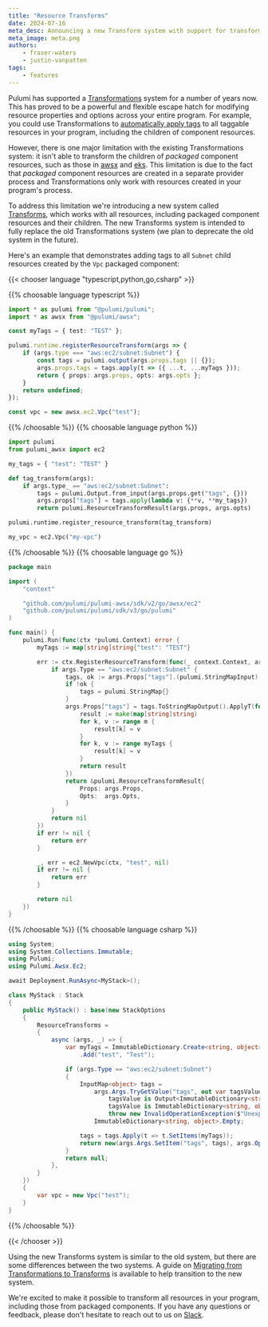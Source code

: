 ```yaml
---
title: "Resource Transforms"
date: 2024-07-16
meta_desc: Announcing a new Transform system with support for transforming child resources of packaged components.
meta_image: meta.png
authors:
    - fraser-waters
    - justin-vanpatten
tags:
    - features
---
```


Pulumi has supported a [Transformations](/docs/concepts/options/transformations) system for a number of years now. This has proved to be a powerful and flexible escape hatch for modifying resource properties and options across your entire program. For example, you could use Transformations to [automatically apply tags](/blog/automatically-enforcing-aws-resource-tagging-policies/#automatically-applying-tags) to all taggable resources in your program, including the children of component resources.

However, there is one major limitation with the existing Transformations system: it isn't able to transform the children of _packaged_ component resources, such as those in [awsx](/registry/packages/awsx) and [eks](/registry/packages/eks). This limitation is due to the fact that _packaged_ component resources are created in a separate provider process and Transformations only work with resources created in your program's process.

To address this limitation we're introducing a new system called [Transforms](/docs/concepts/options/transforms), which works with all resources, including packaged component resources and their children. The new Transforms system is intended to fully replace the old Transformations system (we plan to deprecate the old system in the future).

<!--more-->

Here's an example that demonstrates adding tags to all `Subnet` child resources created by the `Vpc` packaged component:

{{< chooser language "typescript,python,go,csharp" >}}

{{% choosable language typescript %}}

```typescript
import * as pulumi from "@pulumi/pulumi";
import * as awsx from "@pulumi/awsx";

const myTags = { test: "TEST" };

pulumi.runtime.registerResourceTransform(args => {
    if (args.type === "aws:ec2/subnet:Subnet") {
        const tags = pulumi.output(args.props.tags || {});
        args.props.tags = tags.apply(t => ({ ...t, ...myTags }));
        return { props: args.props, opts: args.opts };
    }
    return undefined;
});

const vpc = new awsx.ec2.Vpc("test");
```

{{% /choosable %}}
{{% choosable language python %}}

```python
import pulumi
from pulumi_awsx import ec2

my_tags = { "test": "TEST" }

def tag_transform(args):
    if args.type_ == "aws:ec2/subnet:Subnet":
        tags = pulumi.Output.from_input(args.props.get("tags", {}))
        args.props["tags"] = tags.apply(lambda v: {**v, **my_tags})
        return pulumi.ResourceTransformResult(args.props, args.opts)

pulumi.runtime.register_resource_transform(tag_transform)

my_vpc = ec2.Vpc("my-vpc")
```

{{% /choosable %}}
{{% choosable language go %}}

```go
package main

import (
    "context"

    "github.com/pulumi/pulumi-awsx/sdk/v2/go/awsx/ec2"
    "github.com/pulumi/pulumi/sdk/v3/go/pulumi"
)

func main() {
    pulumi.Run(func(ctx *pulumi.Context) error {
        myTags := map[string]string{"test": "TEST"}

        err := ctx.RegisterResourceTransform(func(_ context.Context, args *pulumi.ResourceTransformArgs) *pulumi.ResourceTransformResult {
            if args.Type == "aws:ec2/subnet:Subnet" {
                tags, ok := args.Props["tags"].(pulumi.StringMapInput)
                if !ok {
                    tags = pulumi.StringMap{}
                }
                args.Props["tags"] = tags.ToStringMapOutput().ApplyT(func(m map[string]string) map[string]string {
                    result := make(map[string]string)
                    for k, v := range m {
                        result[k] = v
                    }
                    for k, v := range myTags {
                        result[k] = v
                    }
                    return result
                })
                return &pulumi.ResourceTransformResult{
                    Props: args.Props,
                    Opts:  args.Opts,
                }
            }
            return nil
        })
        if err != nil {
            return err
        }

        _, err = ec2.NewVpc(ctx, "test", nil)
        if err != nil {
            return err
        }

        return nil
    })
}
```

{{% /choosable %}}
{{% choosable language csharp %}}

```csharp
using System;
using System.Collections.Immutable;
using Pulumi;
using Pulumi.Awsx.Ec2;

await Deployment.RunAsync<MyStack>();

class MyStack : Stack
{
    public MyStack() : base(new StackOptions
    {
        ResourceTransforms =
        {
            async (args, _) => {
                var myTags = ImmutableDictionary.Create<string, object>()
                    .Add("test", "Test");

                if (args.Type == "aws:ec2/subnet:Subnet")
                {
                    InputMap<object> tags =
                        args.Args.TryGetValue("tags", out var tagsValue) && tagsValue is not null ?
                            tagsValue is Output<ImmutableDictionary<string, object>> tagsOutput ? tagsOutput :
                            tagsValue is ImmutableDictionary<string, object> tagsDictionary ? tagsDictionary :
                            throw new InvalidOperationException($"Unexpected tags type: {tagsValue.GetType()}") :
                        ImmutableDictionary<string, object>.Empty;

                    tags = tags.Apply(t => t.SetItems(myTags));
                    return new(args.Args.SetItem("tags", tags), args.Options);
                }
                return null;
            },
        }
    })
    {
        var vpc = new Vpc("test");
    }
}
```

{{% /choosable %}}

{{< /chooser >}}

Using the new Transforms system is similar to the old system, but there are some differences between the two systems. A guide on [Migrating from Transformations to Transforms](/docs/concepts/options/transformations/#migrating-from-transformations-to-transforms) is available to help transition to the new system.

We're excited to make it possible to transform all resources in your program, including those from packaged components. If you have any questions or feedback, please don't hesitate to reach out to us on [Slack](https://slack.pulumi.com/).

